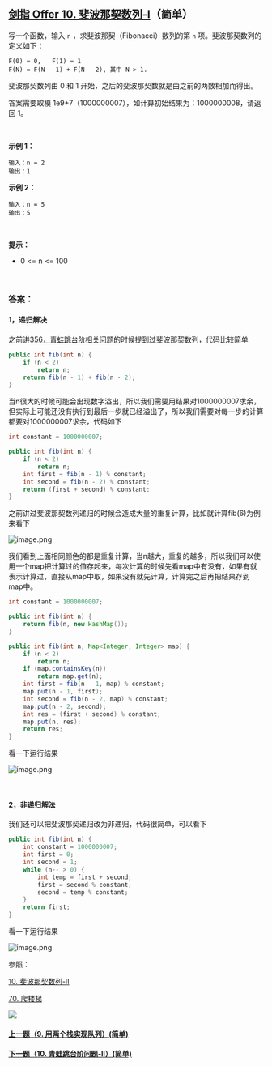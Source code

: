## [剑指 Offer 10. 斐波那契数列-I](https://leetcode-cn.com/problems/fei-bo-na-qi-shu-lie-lcof/)（简单）

写一个函数，输入 `n` ，求斐波那契（Fibonacci）数列的第 `n` 项。斐波那契数列的定义如下：

```
F(0) = 0,   F(1) = 1
F(N) = F(N - 1) + F(N - 2), 其中 N > 1.
```

斐波那契数列由 0 和 1 开始，之后的斐波那契数就是由之前的两数相加而得出。

答案需要取模 1e9+7（1000000007），如计算初始结果为：1000000008，请返回 1。

 <br/>

**示例 1：**

```
输入：n = 2
输出：1
```

**示例 2：**

```
输入：n = 5
输出：5
```

<br/>

**提示：**

- 0 <= n <= 100

<br/>

### 答案：

#### 1，递归解决

之前讲[356，青蛙跳台阶相关问题](https://mp.weixin.qq.com/s/hLpHLUfXsABzUNjuNflWzQ)的时候提到过斐波那契数列，代码比较简单

```java
public int fib(int n) {
    if (n < 2)
        return n;
    return fib(n - 1) + fib(n - 2);
}
```

当n很大的时候可能会出现数字溢出，所以我们需要用结果对1000000007求余，但实际上可能还没有执行到最后一步就已经溢出了，所以我们需要对每一步的计算都要对1000000007求余，代码如下

```java
int constant = 1000000007;

public int fib(int n) {
    if (n < 2)
        return n;
    int first = fib(n - 1) % constant;
    int second = fib(n - 2) % constant;
    return (first + second) % constant;
}
```

之前讲过斐波那契数列递归的时候会造成大量的重复计算，比如就计算fib(6)为例来看下

![image.png](https://pic.leetcode-cn.com/a6f819589ee5e50ec378f2c10835e9a510529bac44618444beb2202486062eee-image.png)

我们看到上面相同颜色的都是重复计算，当n越大，重复的越多，所以我们可以使用一个map把计算过的值存起来，每次计算的时候先看map中有没有，如果有就表示计算过，直接从map中取，如果没有就先计算，计算完之后再把结果存到map中。

```java
int constant = 1000000007;

public int fib(int n) {
    return fib(n, new HashMap());
}

public int fib(int n, Map<Integer, Integer> map) {
    if (n < 2)
        return n;
    if (map.containsKey(n))
        return map.get(n);
    int first = fib(n - 1, map) % constant;
    map.put(n - 1, first);
    int second = fib(n - 2, map) % constant;
    map.put(n - 2, second);
    int res = (first + second) % constant;
    map.put(n, res);
    return res;
}
```

看一下运行结果

![image.png](https://pic.leetcode-cn.com/0b31e037787b0db3cafeb1291272f9320a15745c646409efffc817d80bfeaa3a-image.png)

<br/>

#### 2，非递归解法

我们还可以把斐波那契递归改为非递归，代码很简单，可以看下

```java
public int fib(int n) {
    int constant = 1000000007;
    int first = 0;
    int second = 1;
    while (n-- > 0) {
        int temp = first + second;
        first = second % constant;
        second = temp % constant;
    }
    return first;
}
```

看一下运行结果

![image.png](https://pic.leetcode-cn.com/92483e711066fabe381cf189478d91f491013b952e9054de5827292898d1935f-image.png)



参照：

[10. 斐波那契数列-II](https://github.com/sdwwld/leetCode/blob/master/src/main/java/com/wld/java/offer/剑指Offer10-II.md)

[70. 爬楼梯](https://github.com/sdwwld/leetCode/blob/master/src/main/java/com/wld/java/leetcode/leetCode0070.md)



![](https://img-blog.csdnimg.cn/20200807155236311.png)

#### [上一题（9. 用两个栈实现队列）(简单)](https://github.com/sdwwld/leetCode/blob/master/src/main/java/com/wld/java/offer/剑指Offer09.md)

#### [下一题（10. 青蛙跳台阶问题-II）(简单)](https://github.com/sdwwld/leetCode/blob/master/src/main/java/com/wld/java/offer/剑指Offer10-II.md)